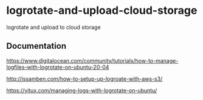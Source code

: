 # logrotate-and-upload-cloud-storage
logrotate and upload to cloud storage

## Documentation

https://www.digitalocean.com/community/tutorials/how-to-manage-logfiles-with-logrotate-on-ubuntu-20-04

http://issamben.com/how-to-setup-up-logroate-with-aws-s3/

https://vitux.com/managing-logs-with-logrotate-on-ubuntu/
